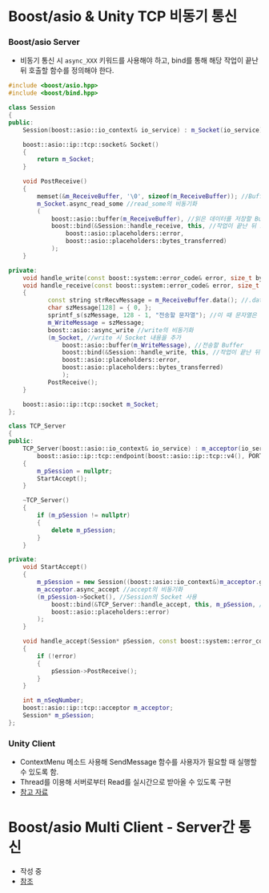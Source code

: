 # Boost/asio & Unity TCP 비동기 통신

### Boost/asio Server
- 비동기 통신 시 ```async_XXX``` 키워드를 사용해야 하고, bind를 통해 해당 작업이 끝난 뒤 호출할 함수를 정의해야 한다.
```cpp
#include <boost/asio.hpp>
#include <boost/bind.hpp>

class Session
{
public:
    Session(boost::asio::io_context& io_service) : m_Socket(io_service) {} //io_service는 지원이 중단 됨. 따라서 io_context 사용

    boost::asio::ip::tcp::socket& Socket()
    {
        return m_Socket;
    }

    void PostReceive()
    {
        memset(&m_ReceiveBuffer, '\0', sizeof(m_ReceiveBuffer)); //Buffer 초기화
        m_Socket.async_read_some //read_some의 비동기화
        (
            boost::asio::buffer(m_ReceiveBuffer), //읽은 데이터를 저장할 Buffer
            boost::bind(&Session::handle_receive, this, //작업이 끝난 뒤 호출할 함수
                boost::asio::placeholders::error,
                boost::asio::placeholders::bytes_transferred)
            );
    }

private:
    void handle_write(const boost::system::error_code& error, size_t bytes_transferred) {}
    void handle_receive(const boost::system::error_code& error, size_t bytes_transferred)
    {
           const string strRecvMessage = m_ReceiveBuffer.data(); //.data() 통해 Buffer 내용을 string형으로 변환
           char szMessage[128] = { 0, };
           sprintf_s(szMessage, 128 - 1, "전송할 문자열"); //이 때 문자열은 char * 형태로 보내야 하므로, .c_str() 메소드 활용
           m_WriteMessage = szMessage;
           boost::asio::async_write //write의 비동기화
           (m_Socket, //write 시 Socket 내용을 추가
               boost::asio::buffer(m_WriteMessage), //전송할 Buffer
               boost::bind(&Session::handle_write, this, //작업이 끝난 뒤 호출할 함수
               boost::asio::placeholders::error,
               boost::asio::placeholders::bytes_transferred)
               );
           PostReceive();
    }

    boost::asio::ip::tcp::socket m_Socket;
};

class TCP_Server
{
public:
    TCP_Server(boost::asio::io_context& io_service) : m_acceptor(io_service,
        boost::asio::ip::tcp::endpoint(boost::asio::ip::tcp::v4(), PORT_NUMBER)) //동기 통신의 accept와 동일
    {
        m_pSession = nullptr;
        StartAccept();
    }

    ~TCP_Server()
    {
        if (m_pSession != nullptr)
        {
            delete m_pSession;
        }
    }

private:
    void StartAccept()
    {
        m_pSession = new Session((boost::asio::io_context&)m_acceptor.get_executor().context()); //.get_io_service() 지원이 중단되어, context() 사용
        m_acceptor.async_accept //accept의 비동기화
        (m_pSession->Socket(), //Session의 Socket 사용
            boost::bind(&TCP_Server::handle_accept, this, m_pSession, //accept 작업이 끝났을 때 호출할 함수
            boost::asio::placeholders::error)
        );
    }

    void handle_accept(Session* pSession, const boost::system::error_code& error)
    {
        if (!error)
        {
            pSession->PostReceive();
        }
    }

    int m_nSeqNumber;
    boost::asio::ip::tcp::acceptor m_acceptor;
    Session* m_pSession;
};
```

### Unity Client
- ContextMenu 메소드 사용해 SendMessage 함수를 사용자가 필요할 때 실행할 수 있도록 함.
- Thread를 이용해 서버로부터 Read를 실시간으로 받아올 수 있도록 구현
- [참고 자료](https://gist.github.com/danielbierwirth/0636650b005834204cb19ef5ae6ccedb)

# Boost/asio Multi Client - Server간 통신
- 작성 중
- [참조](https://protobuf.narkive.com/iknsRoCS/sending-a-message-over-tcp-from-a-c-client-to-a-java-server)
